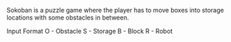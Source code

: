 Sokoban is a puzzle game where the player has to move boxes into storage locations with some obstacles in between.

Input Format
O - Obstacle
S - Storage
B - Block
R - Robot